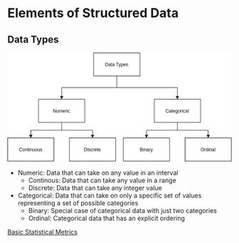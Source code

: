# Elements of Structured Data

## Data Types

![Diagrams Types](../images/statistics/datatypes.png)

* Numeric: Data that can take on any value in an interval
  * Continous: Data that can take any value in a range
  * Discrete: Data that can take any integer value
* Categorical: Data that can take on only a specific set of values representing a set of possible categories
  * Binary: Special case of categorical data with just two categories
  * Ordinal: Categorical data that has an explicit ordering


[Basic Statistical Metrics](BasicStatisticalMetrics.md)